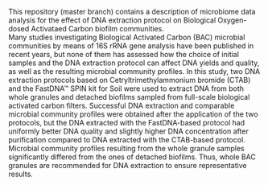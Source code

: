 This repository (master branch) contains a description of microbiome data analysis for the effect of DNA extraction protocol on Biological Oxygen-dosed Activataed Carbon biofilm communities.<br>
Many studies investigating Biological Activated Carbon (BAC) microbial communities by means of 16S rRNA gene analysis have been published in recent years, but none of them has assessed how the choice of initial samples and the DNA extraction protocol can affect DNA yields and quality, as well as the resulting microbial community profiles. In this study, two DNA extraction protocols based on Cetryltrimethylammonium bromide (CTAB) and the FastDNA™ SPIN kit for Soil were used to extract DNA from both whole granules and detached biofilms sampled from full-scale biological activated carbon filters. Successful DNA extraction and comparable microbial community profiles were obtained after the application of the two protocols, but the DNA extracted with the FastDNA-based protocol had uniformly better DNA quality and slightly higher DNA concentration after purification compared to DNA extracted with the CTAB-based protocol. Microbial community profiles resulting from the whole granule samples significantly differed from the ones of detached biofilms. Thus, whole BAC granules are recommended for DNA extraction to ensure representative results. 

